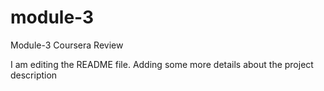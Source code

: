 # module-3
Module-3 Coursera Review

I am editing the README file. Adding some more details about the project description
